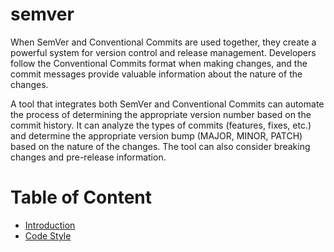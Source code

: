 # semver

When SemVer and Conventional Commits are used together, they create a powerful system for version control and release management. Developers follow the Conventional Commits format when making changes, and the commit messages provide valuable information about the nature of the changes.

A tool that integrates both SemVer and Conventional Commits can automate the process of determining the appropriate version number based on the commit history. It can analyze the types of commits (features, fixes, etc.) and determine the appropriate version bump (MAJOR, MINOR, PATCH) based on the nature of the changes. The tool can also consider breaking changes and pre-release information.

# Table of Content

* [Introduction](./INTRODUCTION.md)
* [Code Style](./CODESTYLE.md)

